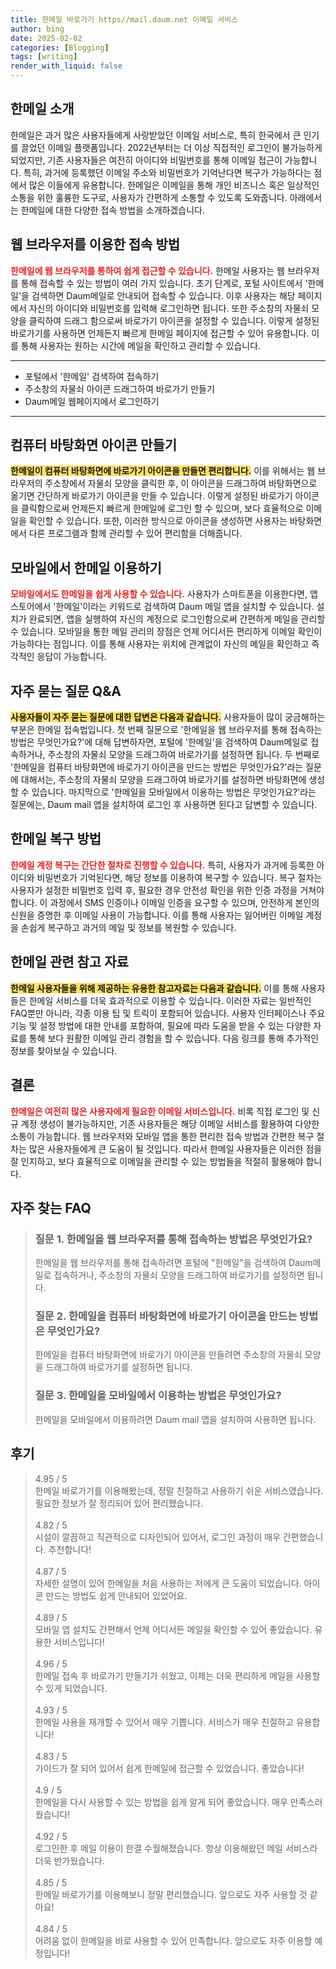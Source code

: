 ```yaml
---
title: 한메일 바로가기 https//mail.daum.net 이메일 서비스
author: bing
date: 2025-02-02
categories: [Blogging]
tags: [writing]
render_with_liquid: false
---
```



<h2 id='한메일-소개'>한메일 소개</h2>

<p>한메일은 과거 많은 사용자들에게 사랑받았던 이메일 서비스로, 특히 한국에서 큰 인기를 끌었던 이메일 플랫폼입니다. 2022년부터는 더 이상 직접적인 로그인이 불가능하게 되었지만, 기존 사용자들은 여전히 아이디와 비밀번호를 통해 이메일 접근이 가능합니다. 특히, 과거에 등록했던 이메일 주소와 비밀번호가 기억난다면 복구가 가능하다는 점에서 많은 이들에게 유용합니다. 한메일은 이메일을 통해 개인 비즈니스 혹은 일상적인 소통을 위한 훌륭한 도구로, 사용자가 간편하게 소통할 수 있도록 도와줍니다. 아래에서는 한메일에 대한 다양한 접속 방법을 소개하겠습니다.</p>

<h2 id='웹-브라우저를-이용한-접속방법'>웹 브라우저를 이용한 접속 방법</h2>

<p><b><span style="color: #ee2323;">한메일에 웹 브라우저를 통하여 쉽게 접근할 수 있습니다.</span></b> 한메일 사용자는 웹 브라우저를 통해 접속할 수 있는 방법이 여러 가지 있습니다. 초기 단계로, 포털 사이트에서 '한메일'을 검색하면 Daum메일로 안내되어 접속할 수 있습니다. 이후 사용자는 해당 페이지에서 자신의 아이디와 비밀번호를 입력해 로그인하면 됩니다. 또한 주소창의 자물쇠 모양을 클릭하여 드래그 함으로써 바로가기 아이콘을 설정할 수 있습니다. 이렇게 설정된 바로가기를 사용하면 언제든지 빠르게 한메일 페이지에 접근할 수 있어 유용합니다. 이를 통해 사용자는 원하는 시간에 메일을 확인하고 관리할 수 있습니다.</p>

<hr />

<ul>
    <li>포털에서 '한메일' 검색하여 접속하기</li>
    <li>주소창의 자물쇠 아이콘 드래그하여 바로가기 만들기</li>
    <li>Daum메일 웹페이지에서 로그인하기</li>
</ul>

<hr />

<h2 id='컴퓨터-바탕화면-아이콘-만들기'>컴퓨터 바탕화면 아이콘 만들기</h2>

<p><b><span style="background-color: #ffe066;">한메일이 컴퓨터 바탕화면에 바로가기 아이콘을 만들면 편리합니다.</span></b> 이를 위해서는 웹 브라우저의 주소창에서 자물쇠 모양을 클릭한 후, 이 아이콘을 드래그하여 바탕화면으로 옮기면 간단하게 바로가기 아이콘을 만들 수 있습니다. 이렇게 설정된 바로가기 아이콘을 클릭함으로써 언제든지 빠르게 한메일에 로그인 할 수 있으며, 보다 효율적으로 이메일을 확인할 수 있습니다. 또한, 이러한 방식으로 아이콘을 생성하면 사용자는 바탕화면에서 다른 프로그램과 함께 관리할 수 있어 편리함을 더해줍니다.</p>

<h2 id='모바일에서-한메일-이용하기'>모바일에서 한메일 이용하기</h2>

<p><b><span style="color: #ee2323;">모바일에서도 한메일을 쉽게 사용할 수 있습니다.</span></b> 사용자가 스마트폰을 이용한다면, 앱스토어에서 '한메일'이라는 키워드로 검색하여 Daum 메일 앱을 설치할 수 있습니다. 설치가 완료되면, 앱을 실행하여 자신의 계정으로 로그인함으로써 간편하게 메일을 관리할 수 있습니다. 모바일을 통한 메일 관리의 장점은 언제 어디서든 편리하게 이메일 확인이 가능하다는 점입니다. 이를 통해 사용자는 위치에 관계없이 자신의 메일을 확인하고 즉각적인 응답이 가능합니다.</p>

<h2 id='자주-묻는-질문-QNA'>자주 묻는 질문 Q&A</h2>

<p><b><span style="background-color: #ffe066;">사용자들이 자주 묻는 질문에 대한 답변은 다음과 같습니다.</span></b> 사용자들이 많이 궁금해하는 부분은 한메일 접속법입니다. 첫 번째 질문으로 '한메일을 웹 브라우저를 통해 접속하는 방법은 무엇인가요?'에 대해 답변하자면, 포털에 '한메일'을 검색하여 Daum메일로 접속하거나, 주소창의 자물쇠 모양을 드래그하여 바로가기를 설정하면 됩니다. 두 번째로 '한메일을 컴퓨터 바탕화면에 바로가기 아이콘을 만드는 방법은 무엇인가요?'라는 질문에 대해서는, 주소창의 자물쇠 모양을 드래그하여 바로가기를 설정하면 바탕화면에 생성할 수 있습니다. 마지막으로 '한메일을 모바일에서 이용하는 방법은 무엇인가요?'라는 질문에는, Daum mail 앱을 설치하여 로그인 후 사용하면 된다고 답변할 수 있습니다.</p>

<h2 id='한메일-복구-방법'>한메일 복구 방법</h2>

<p><b><span style="color: #ee2323;">한메일 계정 복구는 간단한 절차로 진행할 수 있습니다.</span></b> 특히, 사용자가 과거에 등록한 아이디와 비밀번호가 기억된다면, 해당 정보를 이용하여 복구할 수 있습니다. 복구 절차는 사용자가 설정한 비밀번호 입력 후, 필요한 경우 안전성 확인을 위한 인증 과정을 거쳐야 합니다. 이 과정에서 SMS 인증이나 이메일 인증을 요구할 수 있으며, 안전하게 본인의 신원을 증명한 후 이메일 사용이 가능합니다. 이를 통해 사용자는 잃어버린 이메일 계정을 손쉽게 복구하고 과거의 메일 및 정보를 복원할 수 있습니다.</p>

<h2 id='한메일-관련-참고자료'>한메일 관련 참고 자료</h2>

<p><b><span style="background-color: #ffe066;">한메일 사용자들을 위해 제공하는 유용한 참고자료는 다음과 같습니다.</span></b> 이를 통해 사용자들은 한메일 서비스를 더욱 효과적으로 이용할 수 있습니다. 이러한 자료는 일반적인 FAQ뿐만 아니라, 각종 이용 팁 및 트릭이 포함되어 있습니다. 사용자 인터페이스나 주요 기능 및 설정 방법에 대한 안내를 포함하여, 필요에 따라 도움을 받을 수 있는 다양한 자료를 통해 보다 원활한 이메일 관리 경험을 할 수 있습니다. 다음 링크를 통해 추가적인 정보를 찾아보실 수 있습니다.</p>

<h2 id='결론'>결론</h2>

<p><b><span style="color: #ee2323;">한메일은 여전히 많은 사용자에게 필요한 이메일 서비스입니다.</span></b> 비록 직접 로그인 및 신규 계정 생성이 불가능하지만, 기존 사용자들은 해당 이메일 서비스를 활용하여 다양한 소통이 가능합니다. 웹 브라우저와 모바일 앱을 통한 편리한 접속 방법과 간편한 복구 절차는 많은 사용자들에게 큰 도움이 될 것입니다. 따라서 한메일 사용자들은 이러한 점을 잘 인지하고, 보다 효율적으로 이메일을 관리할 수 있는 방법들을 적절히 활용해야 합니다.</p>


<h2 id='자주_찾는_FAQ'>자주 찾는 FAQ</h2>
<div itemscope="" itemtype="https://schema.org/FAQPage"> 
<blockquote> 
<div itemscope="" itemprop="mainEntity" itemtype="https://schema.org/Question"> 
<h3 itemprop="name">질문 1. 한메일을 웹 브라우저를 통해 접속하는 방법은 무엇인가요?</h3> 
<div itemscope="" itemprop="acceptedAnswer" itemtype="https://schema.org/Answer"> 
<span itemprop="text"> 
<p>한메일을 웹 브라우저를 통해 접속하려면 포털에 "한메일"을 검색하여 Daum메일로 접속하거나, 주소창의 자물쇠 모양을 드래그하여 바로가기를 설정하면 됩니다.</p> 
</span> 
</div> 
</div> 

<div itemscope="" itemprop="mainEntity" itemtype="https://schema.org/Question"> 
<h3 itemprop="name">질문 2. 한메일을 컴퓨터 바탕화면에 바로가기 아이콘을 만드는 방법은 무엇인가요?</h3> 
<div itemscope="" itemprop="acceptedAnswer" itemtype="https://schema.org/Answer"> 
<span itemprop="text"> 
<p>한메일을 컴퓨터 바탕화면에 바로가기 아이콘을 만들려면 주소창의 자물쇠 모양을 드래그하여 바로가기를 설정하면 됩니다.</p> 
</span> 
</div> 
</div> 

<div itemscope="" itemprop="mainEntity" itemtype="https://schema.org/Question"> 
<h3 itemprop="name">질문 3. 한메일을 모바일에서 이용하는 방법은 무엇인가요?</h3> 
<div itemscope="" itemprop="acceptedAnswer" itemtype="https://schema.org/Answer"> 
<span itemprop="text"> 
<p>한메일을 모바일에서 이용하려면 Daum mail 앱을 설치하여 사용하면 됩니다.</p> 
</span> 
</div> 
</div> 

</blockquote> 
</div>
<h2 id='후기'>후기</h2>
<div itemscope itemtype="https://schema.org/Product">
  <blockquote>
  <div itemprop="review" itemscope itemtype="https://schema.org/Review">
      <div itemprop="reviewRating" itemscope itemtype="https://schema.org/Rating"> <span itemprop="ratingValue">4.95</span> / <span itemprop="bestRating">5</span> </div>
      <span itemprop="reviewBody">한메일 바로가기를 이용해봤는데, 정말 친절하고 사용하기 쉬운 서비스였습니다. 필요한 정보가 잘 정리되어 있어 편리했습니다.</span>
  </div>
  <br>
  <div itemprop="review" itemscope itemtype="https://schema.org/Review">
      <div itemprop="reviewRating" itemscope itemtype="https://schema.org/Rating"> <span itemprop="ratingValue">4.82</span> / <span itemprop="bestRating">5</span> </div>
      <span itemprop="reviewBody">시설이 깔끔하고 직관적으로 디자인되어 있어서, 로그인 과정이 매우 간편했습니다. 추천합니다!</span>
  </div>
  <br>
  <div itemprop="review" itemscope itemtype="https://schema.org/Review">
      <div itemprop="reviewRating" itemscope itemtype="https://schema.org/Rating"> <span itemprop="ratingValue">4.87</span> / <span itemprop="bestRating">5</span> </div>
      <span itemprop="reviewBody">자세한 설명이 있어 한메일을 처음 사용하는 저에게 큰 도움이 되었습니다. 아이콘 만드는 방법도 쉽게 안내되어 있었어요.</span>
  </div>
  <br>
  <div itemprop="review" itemscope itemtype="https://schema.org/Review">
      <div itemprop="reviewRating" itemscope itemtype="https://schema.org/Rating"> <span itemprop="ratingValue">4.89</span> / <span itemprop="bestRating">5</span> </div>
      <span itemprop="reviewBody">모바일 앱 설치도 간편해서 언제 어디서든 메일을 확인할 수 있어 좋았습니다. 유용한 서비스입니다!</span>
  </div>
  <br>
  <div itemprop="review" itemscope itemtype="https://schema.org/Review">
      <div itemprop="reviewRating" itemscope itemtype="https://schema.org/Rating"> <span itemprop="ratingValue">4.96</span> / <span itemprop="bestRating">5</span> </div>
      <span itemprop="reviewBody">한메일 접속 후 바로가기 만들기가 쉬웠고, 이제는 더욱 편리하게 메일을 사용할 수 있게 되었습니다.</span>
  </div>
  <br>
  <div itemprop="review" itemscope itemtype="https://schema.org/Review">
      <div itemprop="reviewRating" itemscope itemtype="https://schema.org/Rating"> <span itemprop="ratingValue">4.93</span> / <span itemprop="bestRating">5</span> </div>
      <span itemprop="reviewBody">한메일 사용을 재개할 수 있어서 매우 기쁩니다. 서비스가 매우 친절하고 유용합니다!</span>
  </div>
  <br>
  <div itemprop="review" itemscope itemtype="https://schema.org/Review">
      <div itemprop="reviewRating" itemscope itemtype="https://schema.org/Rating"> <span itemprop="ratingValue">4.83</span> / <span itemprop="bestRating">5</span> </div>
      <span itemprop="reviewBody">가이드가 잘 되어 있어서 쉽게 한메일에 접근할 수 있었습니다. 좋았습니다!</span>
  </div>
  <br>
  <div itemprop="review" itemscope itemtype="https://schema.org/Review">
      <div itemprop="reviewRating" itemscope itemtype="https://schema.org/Rating"> <span itemprop="ratingValue">4.9</span> / <span itemprop="bestRating">5</span> </div>
      <span itemprop="reviewBody">한메일을 다시 사용할 수 있는 방법을 쉽게 알게 되어 좋았습니다. 매우 만족스러웠습니다!</span>
  </div>
  <br>
  <div itemprop="review" itemscope itemtype="https://schema.org/Review">
      <div itemprop="reviewRating" itemscope itemtype="https://schema.org/Rating"> <span itemprop="ratingValue">4.92</span> / <span itemprop="bestRating">5</span> </div>
      <span itemprop="reviewBody">로그인한 후 메일 이용이 한결 수월해졌습니다. 항상 이용해왔던 메일 서비스라 더욱 반가웠습니다.</span>
  </div>
  <br>
  <div itemprop="review" itemscope itemtype="https://schema.org/Review">
      <div itemprop="reviewRating" itemscope itemtype="https://schema.org/Rating"> <span itemprop="ratingValue">4.85</span> / <span itemprop="bestRating">5</span> </div>
      <span itemprop="reviewBody">한메일 바로가기를 이용해보니 정말 편리했습니다. 앞으로도 자주 사용할 것 같아요!</span>
  </div>
  <br>
  <div itemprop="review" itemscope itemtype="https://schema.org/Review">
      <div itemprop="reviewRating" itemscope itemtype="https://schema.org/Rating"> <span itemprop="ratingValue">4.84</span> / <span itemprop="bestRating">5</span> </div>
      <span itemprop="reviewBody">어려움 없이 한메일을 바로 사용할 수 있어 만족합니다. 앞으로도 자주 이용할 예정입니다!</span>
  </div>
  </blockquote>
</div>
